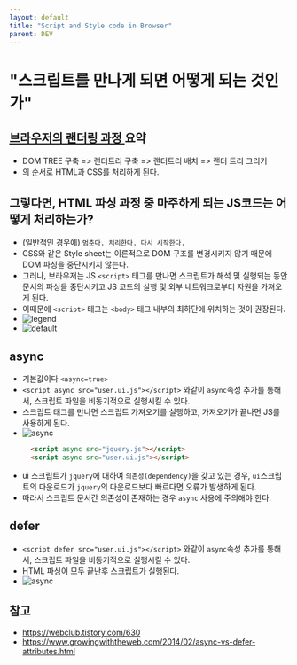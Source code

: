 ```yaml
---
layout: default
title: "Script and Style code in Browser"
parent: DEV
---
```


#  "스크립트를 만나게 되면 어떻게 되는 것인가"

### 

## <a href="https://saeeng.github.io/docs/dev/2021-01-14.rendering/"> 브라우저의 랜더링 과정 </a> 요약
- DOM TREE 구축 => 랜더트리 구축 => 랜더트리 배치 => 랜더 트리 그리기
- 의 순서로 HTML과 CSS를 처리하게 된다.

## 그렇다면, HTML 파싱 과정 중 마주하게 되는 JS코드는 어떻게 처리하는가?
- (일반적인 경우에) `멈춘다. 처리한다. 다시 시작한다.`
- CSS와 같은 Style sheet는 이론적으로 DOM 구조를 변경시키지 않기 때문에 DOM 파싱을 중단시키지 않는다.
- 그러나, 브라우저는 JS `<script>` 태그를 만나면 스크립트가 해석 및 실행되는 동안 문서의 파싱을 중단시키고 JS 코드의 실행 및 외부 네트워크로부터 자원을 가져오게 된다.
- 이때문에 `<script>` 태그는 `<body>` 태그 내부의 최하단에 위치하는 것이 권장된다.
- ![legend](https://www.growingwiththeweb.com/images/2014/02/26/legend.svg)
- ![default](https://www.growingwiththeweb.com/images/2014/02/26/script.svg)

## async
- 기본값이다 `<async=true>`
- `<script async src="user.ui.js"></script>` 와같이 `async`속성 추가를 통해서, 스크립트 파일을 비동기적으로 실행시킬 수 있다.
- 스크립트 태그를 만나면 스크립트 가져오기를 실행하고, 가져오기가 끝나면 JS를 사용하게 된다.
- ![async](https://www.growingwiththeweb.com/images/2014/02/26/script-async.svg)
  ```html
    <script async src="jquery.js"></script>
    <script async src="user.ui.js"></script>
  ```
- ui 스크립트가 `jquery`에 대하여 `의존성(dependency)`을 갖고 있는 경우, `ui`스크립트의 다운로드가 `jquery`의 다운로드보다 빠르다면 오류가 발생하게 된다.
- 따라서 스크립트 문서간 의존성이 존재하는 경우 `async` 사용에 주의해야 한다.


## defer
- `<script defer src="user.ui.js"></script>` 와같이 `async`속성 추가를 통해서, 스크립트 파일을 비동기적으로 실행시킬 수 있다.
- HTML 파싱이 모두 끝난후 스크립트가 실행된다.
- ![async](https://www.growingwiththeweb.com/images/2014/02/26/script-defer.svg)
## 참고
- https://webclub.tistory.com/630
- https://www.growingwiththeweb.com/2014/02/async-vs-defer-attributes.html